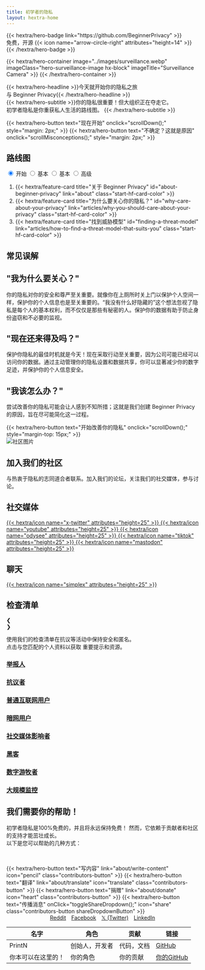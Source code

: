 ```yaml
---
title: 初学者的隐私
layout: hextra-home
---
```

<div class="hero">
  {{< hextra/hero-badge link="https://github.com/BeginnerPrivacy" >}}<div class="hx-w-2 hx-h-2 hx-rounded-full hx-bg-primary-400"></div>
    <span>免费，开源</span>
    {{< icon name="arrow-circle-right" attributes="height=14" >}}
  {{< /hextra/hero-badge >}}

  {{< hextra/hero-container
    image="../images/surveillance.webp"
    imageClass="hero-surveillance-image hx-block"
    imageTitle="Surveillance Camera" >}}
  {{< /hextra/hero-container >}}

  <div class="hx-mt-6 hx-mb-4">{{< hextra/hero-headline >}}今天就开始你的隐私之旅&nbsp;<br class="sm:hx-block hx-hidden" />与 Beginner Privacy{{< /hextra/hero-headline >}}
  </div>

  <div class=" hero-take-quiz hx-mb-6" style="display: inline-flex; width: 100%;">{{< hextra/hero-subtitle >}}你的隐私很重要！但大组织正在夺走它。&nbsp;<br class="sm:hx-block hx-hidden" />初学者隐私是你重获私人生活的路线图。
  {{< /hextra/hero-subtitle >}}
  </div>

  {{< hextra/hero-button text="现在开始" onclick="scrollDown();" style="margin: 2px;" >}}
  {{< hextra/hero-button text="不确定？这就是原因" onclick="scrollMisconceptions();" style="margin: 2px;" >}}
</div>

<div id="roadmap">
  <div class="roadmap hx-mt-6">
    <div>
      <h2 class="hx-text-4xl hx-font-bold md:hx-text-5xl">路线图</h2>
      <div style="display: flex; align-items: center; justify-content: space-between; flex-wrap: wrap;">
        <div class="tabs">
            <input type="radio" id="radio-start" name="tabs" value="start" checked onclick="updateRoadmap()" />
            <label class="tab" for="radio-start">开始</label>
            <input type="radio" id="radio-basic" name="tabs" value="basic" onclick="updateRoadmap()" />
            <label class="tab" for="radio-basic">基本</label>
            <input type="radio" id="radio-medium" name="tabs" value="medium" onclick="updateRoadmap()" />
            <label class="tab" for="radio-medium">基本</label>
            <input type="radio" id="radio-advanced" name="tabs" value="advanced" onclick="updateRoadmap()" />
            <label class="tab" for="radio-advanced">高级</label>
            <span class="glider"></span>
        </div>
      </div>
  </div>

  <div id="roadmapContent" class="hx-mt-4">
    <div id="startContent" class="roadmap-section">
      <ol>
        <li>{{< hextra/feature-card title="关于 Beginner Privacy" id="about-beginner-privacy" link="about" class="start-hf-card-color" >}}</li>
        <li>{{< hextra/feature-card title="为什么要关心你的隐私？" id="why-care-about-your-privacy" link="articles/why-you-should-care-about-your-privacy" class="start-hf-card-color" >}}</li>
        <li>{{< hextra/feature-card title="找到威胁模型" id="finding-a-threat-model" link="articles/how-to-find-a-threat-model-that-suits-you" class="start-hf-card-color" >}}</li>
      </ol>
    </div>
    <div id="basicContent" class="roadmap-section" style="display:none;">
      <ol>
        <li>{{< hextra/feature-card title="基本介绍" id="basic-introduction" link="about/roadmap-introductions/basic" class="basic-hf-card-color" >}}</li>
        <li>{{< hextra/feature-card title="强密码" id="strong-passwords" link="articles/how-to-create-strong-passwords-and-store-them-securely" class="basic-hf-card-color" >}}</li>
        <li>{{< hextra/feature-card title="双重身份验证 (2FA)" id="two-factor-authentication" link="articles/two-factor-authentication-and-why-you-need-it" class="basic-hf-card-color" >}}</li>
        <li>{{< hextra/feature-card title="限制共享的信息" id="limit-information-shared" link="articles/limit-the-personal-information-you-share-online" class="basic-hf-card-color" >}}</li>
        <li>{{< hextra/feature-card title="私人浏览器" id="private-browser" link="articles/why-you-need-a-private-browser-to-protect-yourself" class="basic-hf-card-color" >}}</li>
        <li>{{< hextra/feature-card title="私人搜索引擎" id="private-search-engine" link="articles/searching-safely-with-a-privacy-focused-search-engine" class="basic-hf-card-color" >}}</li>
        <li>{{< hextra/feature-card title="虚拟专用网络（VPN）" id="virtual-private-network" link="articles/what-is-a-vpn-and-should-you-use-one" class="basic-hf-card-color" >}}</li>
        <li>{{< hextra/feature-card title="桌面隐私设置" id="mobile-privacy-settings" link="articles/change-these-mobile-settings-for-better-privacy" class="basic-hf-card-color" >}}</li>
        <li>{{< hextra/feature-card title="移动隐私设置"  id="desktop-privacy-settings" link="articles/desktop-settings-to-change-for-better-privacy" class="basic-hf-card-color" >}}</li>
        <li>{{< hextra/feature-card title="私人电子邮件" id="secure-messaging" id="private-email" link="articles/protect-your-communication-with-a-private-email" class="basic-hf-card-color" >}}</li>
        <li>{{< hextra/feature-card title="安全消息传递" id="secure-messaging" link="articles/ditch-sms-and-use-secure-communication-methods" class="basic-hf-card-color" >}}</li>
        <li>{{< hextra/feature-card title="有什么遗漏吗？贡献吧！" link="about/about-contributing" contributeCard="true" class="basic-hf-card-color" >}}</li>
      </ol>
    </div>
    <div id="mediumContent" class="roadmap-section" style="display:none;">
      <ol>
        <li>{{< hextra/feature-card title="中级介绍" id="medium-introduction" link="about/roadmap-introductions/medium" class="medium-hf-card-color" >}}</li>
        <li>{{< hextra/feature-card title="自由和开源软件" id="free-and-open-source-software" link="articles/break-free-from-proprietary-software-with-foss" class="medium-hf-card-color" >}}</li>
        <li>{{< hextra/feature-card title="切换到Linux" id="switch-to-linux" link="articles/how-to-effortlessly-switch-to-linux-step-by-step-guide" class="medium-hf-card-color" >}}</li>
        <li>{{< hextra/feature-card title="加密DNS" id="encrypted-dns" link="articles/why-you-need-to-use-an-encrypted-dns" class="medium-hf-card-color" >}}</li>
        <li>{{< hextra/feature-card title="社交媒体前端" id="social-media-frontends" link="articles/why-you-should-ditch-social-media-and-use-a-frontend" class="medium-hf-card-color" >}}</li>
        <li>{{< hextra/feature-card title="从数据经纪人处删除" id="removal-from-data-brokers" class="medium-hf-card-color" >}}</li>
        <li>{{< hextra/feature-card title="什么是Tor？" id="what-is-tor" class="medium-hf-card-color" >}}</li>
        <li>{{< hextra/feature-card title="有什么遗漏吗？贡献吧！" link="about/about-contributing" contributeCard="true" class="medium-hf-card-color" >}}</li>
      </ol>
    </div>
    <div id="advancedContent" class="roadmap-section" style="display:none;">
      <ol>
        <li>{{< hextra/feature-card title="高级介绍" id="advanced-introduction" link="about/roadmap-introductions/advanced" class="advanced-hf-card-color" >}}</li>
        <li>{{< hextra/feature-card title="桌面操作系统" id="desktop-operating-system" class="advanced-hf-card-color" >}}</li>
        <li>{{< hextra/feature-card title="移动操作系统" id="mobile-operating-system" class="advanced-hf-card-color" >}}</li>
        <li>{{< hextra/feature-card title="自托管" id="self-hosting" class="advanced-hf-card-color" >}}</li>
        <li>{{< hextra/feature-card title="加密货币" id="cryptocurrency" class="advanced-hf-card-color" >}}</li>
        <li>{{< hextra/feature-card title="避免蜜罐" id="avoiding-honeypots" class="advanced-hf-card-color" >}}</li>
        <li>{{< hextra/feature-card title="什么是I2P？" id="what-is-i2p" class="advanced-hf-card-color" >}}</li>
        <li>{{< hextra/feature-card title="高级操作安全" id="advanced-opsec" class="advanced-hf-card-color" >}}</li>
        <li>{{< hextra/feature-card title="威胁情报" id="threat-intelligence" class="advanced-hf-card-color" >}}</li>
        <li>{{< hextra/feature-card title="有什么遗漏吗？贡献吧！" link="about/about-contributing" contributeCard="true" class="advanced-hf-card-color" >}}</li>
      </ol>
    </div>
  </div>
  </div>
</div>

<div id="common-misconceptions" class="hx-text-center">
    <h2 class="hx-text-4xl hx-font-bold md:hx-text-5xl hx-inline">常见误解</h2>
    <div class="misconception-container">
        <div class="misconception-card">
            <h2 class="hx-text-2xl hx-font-bold">"我为什么要关心？"</h2>
            <p class="hx-text-base">你的隐私对你的安全和尊严至关重要。就像你在上厕所时关上门以保护个人空间一样，保护你的个人信息也是至关重要的。“我没有什么好隐藏的”这个想法忽视了隐私是每个人的基本权利，而不仅仅是那些有秘密的人。保护你的数据有助于防止身份盗窃和不必要的监视。</p>
        </div>
        <div class="misconception-card">
            <h2 class="hx-text-2xl hx-font-bold">"现在还来得及吗？"</h2>
            <p class="hx-text-base">保护你隐私的最佳时机就是今天！现在采取行动至关重要，因为公司可能已经可以访问你的数据。通过主动管理你的隐私设置和数据共享，你可以显著减少你的数字足迹，并保护你的个人信息安全。</p>
        </div>
        <div class="misconception-card">
            <h2 class="hx-text-2xl hx-font-bold">"我该怎么办？"</h2>
            <p class="hx-text-base">尝试改善你的隐私可能会让人感到不知所措；这就是我们创建 Beginner Privacy 的原因，旨在尽可能简化这一过程。</p>
            {{< hextra/hero-button text="开始改善你的隐私" onclick="scrollDown();" style="margin-top: 15px;" >}}
        </div>
    </div>
</div>

<div class="community-section">
    <div class="community-content">
        <img src="../images/earth.webp" alt="社区图片" class="community-image">
    </div>
    <div class="community-cta">
        <h2 class="hx-text-4xl hx-font-bold md:hx-text-5xl">加入我们的社区</h2>
        <p class="hx-text-base">与热衷于隐私的志同道合者联系。加入我们的论坛，关注我们的社交媒体，参与讨论。</p>
        <div class="social-chat-container">
          <div class="chat-section">
            <h2 class="hx-text-2rem hx-font-bold">社交媒体</h2>
            <div class="platform-icons">
                <a href="https://x.com/BeginnerPrivacy" title="𝕏" target="_blank" rel="noopener noreferrer">
                    {{< hextra/icon name="x-twitter" attributes="height=25" >}}
                </a>
                <a href="https://youtube.com/@BeginnerPrivacy" title="YouTube" target="_blank" rel="noopener noreferrer">
                    {{< hextra/icon name="youtube" attributes="height=25" >}}
                </a>
                <a href="https://odysee.com/@BeginnerPrivacy" title="Odysee" target="_blank" rel="noopener noreferrer">
                    {{< hextra/icon name="odysee" attributes="height=25" >}}
                </a>
                <a href="https://tiktok.com/@BeginnerPrivacy" target="_blank" title="TikTok" rel="noopener noreferrer">
                    {{< hextra/icon name="tiktok" attributes="height=25" >}}
                </a>
                <a href="https://mastodon.social/@BeginnerPrivacy" target="_blank" title="Mastodon" rel="noopener noreferrer">
                    {{< hextra/icon name="mastodon" attributes="height=25" >}}
                </a>
            </div>
          </div>
          <div class="chat-section">
            <h2 class="hx-text-2rem hx-font-bold">聊天</h2>
            <div class="platform-icons">
              <a href="about/join-simplex-group" target="_blank" title="SimpleX 聊天" rel="noopener noreferrer">
                  {{< hextra/icon name="simplex" attributes="height=25" >}}
              </a>
            </div>
          </div>
        </div>
    </div>
</div>

<div class="checklists-section">
    <h2 class="hx-text-4xl hx-font-bold md:hx-text-5xl hx-inline">检查清单</h2>
    <div class="carousel-button prev" onclick="moveCarousel(-1)">&#10094;</div>
    <div class="carousel-button next" onclick="moveCarousel(1)">&#10095;</div>
    <p class="hx-text-base hx-mb-10px">使用我们的检查清单在抗议等活动中保持安全和匿名。<br>点击与您匹配的个人资料以获取 重要提示和资源。</p>
    <div class="carousel">
        <div class="carousel-track">
            <a href="checklists/?m=whistleblower" draggable="false">
              <div class="carousel-item">
                  <h3>举报人</h3>
              </div>
            </a>
            <a href="checklists/?m=protestor" draggable="false">
              <div class="carousel-item">
                  <h3>抗议者</h3>
              </div>
            </a>
            <a href="checklists/?m=casual-internet-user" draggable="false">
              <div class="carousel-item">
                  <h3>普通互联网用户</h3>
              </div>
            </a>
            <a href="checklists/?m=darknet-user" draggable="false">
              <div class="carousel-item">
                  <h3>暗网用户</h3>
              </div>
            </a>
            <a href="checklists/?m=social-media-influencer" draggable="false">
              <div class="carousel-item">
                  <h3>社交媒体影响者</h3>
              </div>
            </a>
            <a href="checklists/?m=hacker" draggable="false">
              <div class="carousel-item">
                  <h3>黑客</h3>
              </div>
            </a>
            <a href="checklists/?m=digital-nomad" draggable="false">
              <div class="carousel-item">
                  <h3>数字游牧者</h3>
              </div>
            </a>
            <a href="checklists/?m=mass-surveillance" draggable="false">
              <div class="carousel-item">
                  <h3>大规模监控</h3>
              </div>
            </a>
        </div>
    </div>
</div>

<div id="contributors" class="hx-mt-16">
    <h2 class="hx-text-4xl hx-font-bold md:hx-text-5xl">我们需要你的帮助！</h2>
    <p class="hx-text-base">初学者隐私是100%免费的，并且将永远保持免费！ 然而，它依赖于贡献者和社区的支持才能茁壮成长。<br>以下是您可以帮助的几种方式：</p>
    <div style="display: inline-flex; flex-wrap: wrap; justify-content: center; margin-top: 2rem;">
      {{< hextra/hero-button text="写内容" link="about/write-content" icon="pencil" class="contributors-button" >}}
      {{< hextra/hero-button text="翻译" link="about/translate" icon="translate" class="contributors-button" >}}
      {{< hextra/hero-button text="捐赠" link="about/donate" icon="heart" class="contributors-button" >}}
      {{< hextra/hero-button text="传播消息" onClick="toggleShareDropdown();" icon="share" class="contributors-button shareDropdownButton" >}}
      <div id="shareDropdown" class="dropdown-content">
          <a href="https://www.reddit.com/login/?dest=https%3A%2F%2Fwww.reddit.com%2Fsubmit%3Furl%3Dhttps%253A%252F%252Fbeginnerprivacy.com%26title%3DStart%2BYour%2BPrivacy%2BJourney%2BToday%2521" target="_blank" style="padding-inline: 5px;">Reddit</a>
          <a href="https://www.facebook.com/sharer/sharer.php?u=https://beginnerprivacy.com" target="_blank" style="padding-inline: 5px;">Facebook</a>
          <a href="https://x.com/intent/post?text=Start%20Your%20Privacy%20Journey%20Today!&url=https%3A%2F%2Fbeginnerprivacy.com&mx=2" target="_blank" style="padding-inline: 5px;">𝕏 (Twitter)</a>
          <a href="https://www.linkedin.com/uas/login?session_redirect=https%3A%2F%2Fwww.linkedin.com%2FshareArticle%3Fmini%3Dtrue%26url%3Dhttps%3A%2F%2Fbeginnerprivacy.com%26title%3DStart%2BYour%2BPrivacy%2BJourney%2BToday%21" target="_blank" style="padding-inline: 5px;">LinkedIn</a>
      </div>
    </div>
    <table>
        <thead>
            <tr>
                <th>名字</th>
                <th>角色</th>
                <th>贡献</th>
                <th>链接</th>
            </tr>
        </thead>
        <tbody>
            <tr>
                <td data-label="名字">PrintN</td>
                <td data-label="角色">创始人，开发者</td>
                <td data-label="贡献">代码，文档</td>
                <td data-label="链接"><a href="https://github.com/PrintN" target="_blank">GitHub</a></td>
            </tr>
            <tr>
                <td data-label="名字">你本可以在这里的！</td>
                <td data-label="角色">你的角色</td>
                <td data-label="贡献">你的贡献</td>
                <td data-label="链接"><a href="https://github.com/" target="_blank">你的GitHub</a></td>
            </tr>
        </tbody>
    </table>
</div>